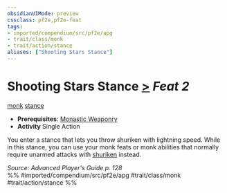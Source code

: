 ```yaml
---
obsidianUIMode: preview
cssclass: pf2e,pf2e-feat
tags:
- imported/compendium/src/pf2e/apg
- trait/class/monk
- trait/action/stance
aliases: ["Shooting Stars Stance"]
---
```

# Shooting Stars Stance  [>](chapter-9-playing-the-game.md#Actions "Single Action") *Feat 2*  
[monk](rules/traits/monk.md)  [stance](stance.md)  

- **Prerequisites**: [Monastic Weaponry](monastic-weaponry.md)
- **Activity** Single Action

You enter a stance that lets you throw shuriken with lightning speed. While in this stance, you can use your monk feats or monk abilities that normally require unarmed attacks with [shuriken](../equipment/items/shuriken.md) instead.

*Source: Advanced Player's Guide p. 128*  
%% #imported/compendium/src/pf2e/apg #trait/class/monk #trait/action/stance %%